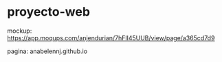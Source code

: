 # proyecto-web

mockup: https://app.moqups.com/anjendurian/7hFlI45UUB/view/page/a365cd7d9

pagina: anabelennj.github.io
